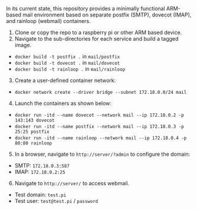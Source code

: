 In its current state, this repository provides a minimally functional ARM-based mail environment based on separate postfix (SMTP), dovecot (IMAP), and rainloop (webmail) containers.

1. Clone or copy the repo to a raspberry pi or other ARM based device.
2. Navigate to the sub-directories for each service and build a tagged image. 
- `docker build -t postfix .` in `mail/postfix`
- `docker build -t dovecot .` in `mail/dovecot`
- `docker build -t rainloop .` in `mail/rainloop`
3. Create a user-defined container network: 
- `docker network create --driver bridge --subnet 172.18.0.0/24 mail`
4. Launch the containers as shown below:
- `docker run -itd --name dovecot --network mail --ip 172.18.0.2 -p 143:143 dovecot`
- `docker run -itd --name postfix --network mail --ip 172.18.0.3 -p 25:25 postfix`
- `docker run -itd --name rainloop --network mail --ip 172.18.0.4 -p 80:80 rainloop`
5. In a browser, navigate to `http://server/?admin` to configure the domain:
- SMTP: `172.18.0.3:587`
- IMAP: `172.18.0.2:25`
6. Navigate to `http://server/` to access webmail.
- Test domain: `test.pi`
- Test user: `test@test.pi` / `password`
